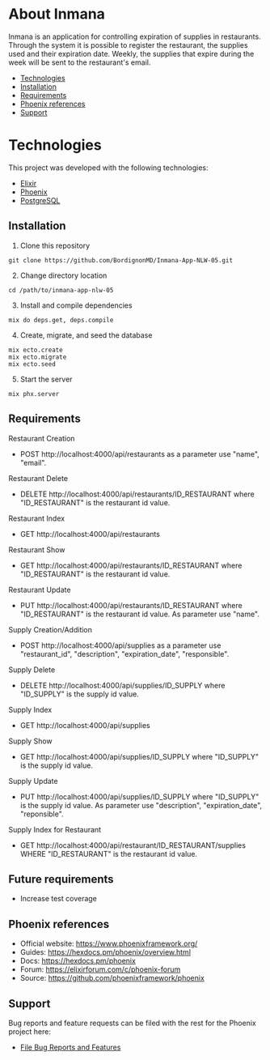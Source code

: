 # About Inmana
Inmana is an application for controlling expiration of supplies in restaurants.
Through the system it is possible to register the restaurant, the supplies used and their expiration date. Weekly, the supplies that expire during the week will be sent to the restaurant's email.

  * [Technologies](#Technologies)
  * [Installation](#Installation)
  * [Requirements](#Requirements)
  * [Phoenix references](#Phoenix-references)
  * [Support](#Support)

# Technologies

This project was developed with the following technologies:

  * [Elixir](https://elixir-lang.org/)
  * [Phoenix](https://phoenixframework.org/)
  * [PostgreSQL](https://www.postgresql.org/)

## Installation

1. Clone this repository

```
git clone https://github.com/BordignonMD/Inmana-App-NLW-05.git
```

2. Change directory location

```
cd /path/to/inmana-app-nlw-05
```

3. Install and compile dependencies

```
mix do deps.get, deps.compile
```

4. Create, migrate, and seed the database

```
mix ecto.create
mix ecto.migrate
mix ecto.seed
```

5. Start the server

```
mix phx.server
```

## Requirements

Restaurant Creation
  * POST http://localhost:4000/api/restaurants as a parameter use "name", "email".

Restaurant Delete
  * DELETE http://localhost:4000/api/restaurants/ID_RESTAURANT where "ID_RESTAURANT" is the restaurant id value.

Restaurant Index
  * GET http://localhost:4000/api/restaurants

Restaurant Show
  * GET http://localhost:4000/api/restaurants/ID_RESTAURANT where "ID_RESTAURANT" is the restaurant id value.

Restaurant Update
  * PUT http://localhost:4000/api/restaurants/ID_RESTAURANT where "ID_RESTAURANT" is the restaurant id value. As parameter use "name".

Supply Creation/Addition
  * POST http://localhost:4000/api/supplies as a parameter use "restaurant_id", "description", "expiration_date", "responsible".

Supply Delete
  * DELETE http://localhost:4000/api/supplies/ID_SUPPLY where "ID_SUPPLY" is the supply id value.

Supply Index
  * GET http://localhost:4000/api/supplies

Supply Show
  * GET http://localhost:4000/api/supplies/ID_SUPPLY where "ID_SUPPLY" is the supply id value.

Supply Update
  * PUT http://localhost:4000/api/supplies/ID_SUPPLY where "ID_SUPPLY" is the supply id value. As parameter use "description", "expiration_date", "reponsible".

Supply Index for Restaurant
  * GET http://localhost:4000/api/restaurant/ID_RESTAURANT/supplies WHERE "ID_RESTAURANT" is the restaurant id value.

## Future requirements

  * Increase test coverage

## Phoenix references

  * Official website: https://www.phoenixframework.org/
  * Guides: https://hexdocs.pm/phoenix/overview.html
  * Docs: https://hexdocs.pm/phoenix
  * Forum: https://elixirforum.com/c/phoenix-forum
  * Source: https://github.com/phoenixframework/phoenix

## Support

Bug reports and feature requests can be filed with the rest for the Phoenix project here:

  * [File Bug Reports and Features](https://github.com/BordignonMD/Inmana-App-NLW-05/issues)
